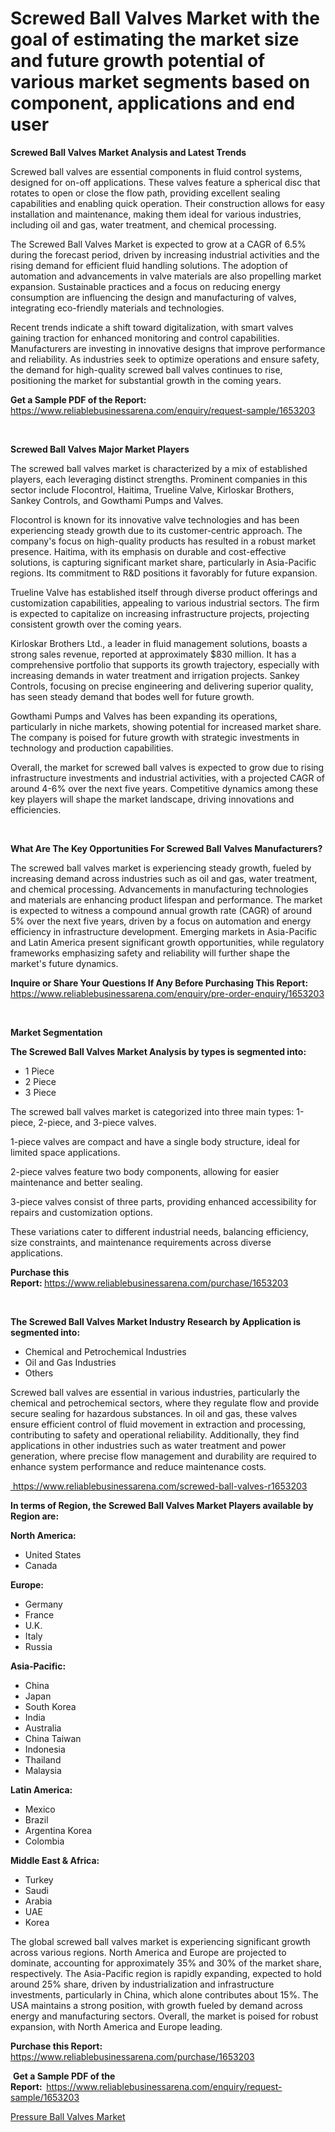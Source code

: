 <p><h1>Screwed Ball Valves Market with the goal of estimating the market size and future growth potential of various market segments based on component, applications and end user</h1></p><p><strong>Screwed Ball Valves Market Analysis and Latest Trends</strong></p>
<p><p>Screwed ball valves are essential components in fluid control systems, designed for on-off applications. These valves feature a spherical disc that rotates to open or close the flow path, providing excellent sealing capabilities and enabling quick operation. Their construction allows for easy installation and maintenance, making them ideal for various industries, including oil and gas, water treatment, and chemical processing.</p><p>The Screwed Ball Valves Market is expected to grow at a CAGR of 6.5% during the forecast period, driven by increasing industrial activities and the rising demand for efficient fluid handling solutions. The adoption of automation and advancements in valve materials are also propelling market expansion. Sustainable practices and a focus on reducing energy consumption are influencing the design and manufacturing of valves, integrating eco-friendly materials and technologies.</p><p>Recent trends indicate a shift toward digitalization, with smart valves gaining traction for enhanced monitoring and control capabilities. Manufacturers are investing in innovative designs that improve performance and reliability. As industries seek to optimize operations and ensure safety, the demand for high-quality screwed ball valves continues to rise, positioning the market for substantial growth in the coming years.</p></p>
<p><strong>Get a Sample PDF of the Report:&nbsp;</strong> <a href="https://www.reliablebusinessarena.com/enquiry/request-sample/1653203?utm_campaign=2527&utm_medium=2&utm_source=Github&utm_content=ia&utm_term=05032025&utm_id=screwed-ball-valves">https://www.reliablebusinessarena.com/enquiry/request-sample/1653203</a></p>
<p>&nbsp;</p>
<p><strong>Screwed Ball Valves Major Market Players</strong></p>
<p><p>The screwed ball valves market is characterized by a mix of established players, each leveraging distinct strengths. Prominent companies in this sector include Flocontrol, Haitima, Trueline Valve, Kirloskar Brothers, Sankey Controls, and Gowthami Pumps and Valves.</p><p>Flocontrol is known for its innovative valve technologies and has been experiencing steady growth due to its customer-centric approach. The company's focus on high-quality products has resulted in a robust market presence. Haitima, with its emphasis on durable and cost-effective solutions, is capturing significant market share, particularly in Asia-Pacific regions. Its commitment to R&D positions it favorably for future expansion.</p><p>Trueline Valve has established itself through diverse product offerings and customization capabilities, appealing to various industrial sectors. The firm is expected to capitalize on increasing infrastructure projects, projecting consistent growth over the coming years.</p><p>Kirloskar Brothers Ltd., a leader in fluid management solutions, boasts a strong sales revenue, reported at approximately $830 million. It has a comprehensive portfolio that supports its growth trajectory, especially with increasing demands in water treatment and irrigation projects. Sankey Controls, focusing on precise engineering and delivering superior quality, has seen steady demand that bodes well for future growth.</p><p>Gowthami Pumps and Valves has been expanding its operations, particularly in niche markets, showing potential for increased market share. The company is poised for future growth with strategic investments in technology and production capabilities.</p><p>Overall, the market for screwed ball valves is expected to grow due to rising infrastructure investments and industrial activities, with a projected CAGR of around 4-6% over the next five years. Competitive dynamics among these key players will shape the market landscape, driving innovations and efficiencies.</p></p>
<p>&nbsp;</p>
<p><strong>What Are The Key Opportunities For Screwed Ball Valves Manufacturers?</strong></p>
<p><p>The screwed ball valves market is experiencing steady growth, fueled by increasing demand across industries such as oil and gas, water treatment, and chemical processing. Advancements in manufacturing technologies and materials are enhancing product lifespan and performance. The market is expected to witness a compound annual growth rate (CAGR) of around 5% over the next five years, driven by a focus on automation and energy efficiency in infrastructure development. Emerging markets in Asia-Pacific and Latin America present significant growth opportunities, while regulatory frameworks emphasizing safety and reliability will further shape the market's future dynamics.</p></p>
<p><strong>Inquire or Share Your Questions If Any Before Purchasing This Report:</strong> <a href="https://www.reliablebusinessarena.com/enquiry/pre-order-enquiry/1653203?utm_campaign=2527&utm_medium=2&utm_source=Github&utm_content=ia&utm_term=05032025&utm_id=screwed-ball-valves">https://www.reliablebusinessarena.com/enquiry/pre-order-enquiry/1653203</a></p>
<p>&nbsp;</p>
<p><strong>Market Segmentation</strong></p>
<p><strong>The Screwed Ball Valves Market Analysis by types is segmented into:</strong></p>
<p><ul><li>1 Piece</li><li>2 Piece</li><li>3 Piece</li></ul></p>
<p><p>The screwed ball valves market is categorized into three main types: 1-piece, 2-piece, and 3-piece valves. </p><p>1-piece valves are compact and have a single body structure, ideal for limited space applications. </p><p>2-piece valves feature two body components, allowing for easier maintenance and better sealing. </p><p>3-piece valves consist of three parts, providing enhanced accessibility for repairs and customization options. </p><p>These variations cater to different industrial needs, balancing efficiency, size constraints, and maintenance requirements across diverse applications.</p></p>
<p><strong>Purchase this Report:&nbsp;</strong><a href="https://www.reliablebusinessarena.com/purchase/1653203?utm_campaign=2527&utm_medium=2&utm_source=Github&utm_content=ia&utm_term=05032025&utm_id=screwed-ball-valves">https://www.reliablebusinessarena.com/purchase/1653203</a></p>
<p>&nbsp;</p>
<p><strong>The Screwed Ball Valves Market Industry Research by Application is segmented into:</strong></p>
<p><ul><li>Chemical and Petrochemical Industries</li><li>Oil and Gas Industries</li><li>Others</li></ul></p>
<p><p>Screwed ball valves are essential in various industries, particularly the chemical and petrochemical sectors, where they regulate flow and provide secure sealing for hazardous substances. In oil and gas, these valves ensure efficient control of fluid movement in extraction and processing, contributing to safety and operational reliability. Additionally, they find applications in other industries such as water treatment and power generation, where precise flow management and durability are required to enhance system performance and reduce maintenance costs.</p></p>
<p><a href="https://www.reliablebusinessarena.com/screwed-ball-valves-r1653203?utm_campaign=2527&utm_medium=2&utm_source=Github&utm_content=ia&utm_term=05032025&utm_id=screwed-ball-valves">&nbsp;https://www.reliablebusinessarena.com/screwed-ball-valves-r1653203</a></p>
<p><strong>In terms of Region, the Screwed Ball Valves Market Players available by Region are:</strong></p>
<p>
    <p> <strong> North America: </strong>
        <ul>
            <li>United States</li>
            <li>Canada</li>
        </ul>
        </p> 
    <p> <strong> Europe: </strong>
        <ul>
            <li>Germany</li>
            <li>France</li>
            <li>U.K.</li>
            <li>Italy</li>
            <li>Russia</li>
        </ul>
        </p> 
    <p> <strong> Asia-Pacific: </strong>
        <ul>
            <li>China</li>
            <li>Japan</li>
            <li>South Korea</li>
            <li>India</li>
            <li>Australia</li>
            <li>China Taiwan</li>
            <li>Indonesia</li>
            <li>Thailand</li>
            <li>Malaysia</li>
        </ul>
        </p> 
    <p> <strong> Latin America: </strong>
        <ul>
            <li>Mexico</li>
            <li>Brazil</li>
            <li>Argentina Korea</li>
            <li>Colombia</li>
        </ul>
        </p> 
    <p> <strong> Middle East & Africa: </strong>
        <ul>
            <li>Turkey</li>
            <li>Saudi</li>
            <li>Arabia</li>
            <li>UAE</li>
            <li>Korea</li>
        </ul>
    </p>
    </p>
<p><p>The global screwed ball valves market is experiencing significant growth across various regions. North America and Europe are projected to dominate, accounting for approximately 35% and 30% of the market share, respectively. The Asia-Pacific region is rapidly expanding, expected to hold around 25% share, driven by industrialization and infrastructure investments, particularly in China, which alone contributes about 15%. The USA maintains a strong position, with growth fueled by demand across energy and manufacturing sectors. Overall, the market is poised for robust expansion, with North America and Europe leading.</p></p>
<p><strong>Purchase this Report: </strong><a href="https://www.reliablebusinessarena.com/purchase/1653203?utm_campaign=2527&utm_medium=2&utm_source=Github&utm_content=ia&utm_term=05032025&utm_id=screwed-ball-valves">https://www.reliablebusinessarena.com/purchase/1653203</a></p>
<p>&nbsp;<strong>Get a Sample PDF of the Report:&nbsp;&nbsp;</strong><a href="https://www.reliablebusinessarena.com/enquiry/request-sample/1653203?utm_campaign=2527&utm_medium=2&utm_source=Github&utm_content=ia&utm_term=05032025&utm_id=screwed-ball-valves">https://www.reliablebusinessarena.com/enquiry/request-sample/1653203</a></p>
<p><strong></strong></p>
<p><p><a href="https://github.com/cheryjhonson/Market-Research-Report-List-1/blob/main/pressure-ball-valves-market.md?utm_campaign=2527&utm_medium=2&utm_source=Github&utm_content=ia&utm_term=05032025&utm_id=screwed-ball-valves">Pressure Ball Valves Market</a></p></p>